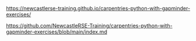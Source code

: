 
https://newcastlerse-training.github.io/carpentries-python-with-gapminder-exercises/

https://github.com/NewcastleRSE-Training/carpentries-python-with-gapminder-exercises/blob/main/index.md
